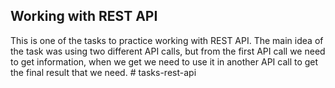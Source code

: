 ## Working with REST API 


This is one of the tasks to practice working with REST API. 
The main idea of the task was using two different API calls, but from the first API call we need to get information, when we get we need to use it in another API call to get the final result that we need. #   t a s k s - r e s t - a p i  
 